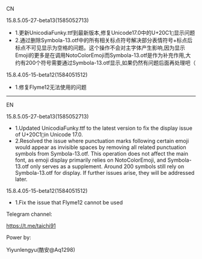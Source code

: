 CN
 
15.8.5.05-27-beta13(1585052713)
 - 1.更新UnicodiaFunky.ttf到最新版本,修复Unicode17.0中的U+20C1`⃁`显示问题
 - 2.通过删除Symbola-13.otf中的所有相关标点符号解决部分表情符号+标点后标点不可见显示为空格的问题。这个操作不会对主字体产生影响,因为显示Emoji的更多是在调用NotoColorEmoji而Symbola-13.otf是作为补充作用,大约有200个符号需要通过Symbola-13.otf显示,如果仍然有问题后面再处理吧（
 
15.8.4.05-15-beta12(1584051512)
 - 1.修复Flyme12无法使用的问题
 
-------
EN
 
15.8.5.05-27-beta13(1585052713)
- 1.Updated UnicodiaFunky.ttf to the latest version to fix the display issue of U+20C1`⃁`in Unicode 17.0.
- 2.Resolved the issue where punctuation marks following certain emoji would appear as invisible spaces by removing all related punctuation symbols from Symbola-13.otf. This operation does not affect the main font, as emoji display primarily relies on NotoColorEmoji, and Symbola-13.otf only serves as a supplement. Around 200 symbols still rely on Symbola-13.otf for display. If further issues arise, they will be addressed later.
 
15.8.4.05-15-beta12(1584051512)
- 1.Fix the issue that Flyme12 cannot be used
 

Telegram channel:

https://t.me/taichi91

Power by:

Yiyunlengyu(酷安@Aq1298)